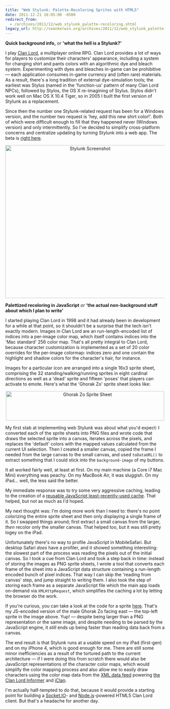 ```yaml
---
title: "Web Stylunk: Palette-Recoloring Sprites with HTML5"
date: 2011-12-21 16:05:00 -0500
redirect_from:
  - /archives/2011/12/web_stylunk_palette-recoloring.shtml
legacy_url: http://seankerwin.org/archives/2011/12/web_stylunk_palette-recoloring.shtml
---
```

<p><b>Quick background info,</b> <i>or</i> <b>'what the hell is a Stylunk?'</b></p>

<p>I play <a href="http://clanlord.com">Clan Lord</a>, a multiplayer online RPG.  Clan Lord provides a lot of ways for players to customize their characters' appearance, including a system for changing shirt and pants colors with an algorithmic dye and bleach system.  Experimenting with dyes and bleaches in-game can be prohibitive &mdash; each application consumes in-game currency and (often rare) materials.  As a result, there's a long tradition of external dye-simulation tools; the earliest was Stylus (named in the 'function-us' pattern of many Clan Lord NPCs), followed by Stylos, the OS X re-imagining of Stylus.  Stylos didn't work well on Mac OS X 10.4 Tiger, so in 2005 I built the first version of Stylunk as a replacement.</p>

<p>Since then the number one Stylunk-related request has been for a Windows version, and the number two request is 'hey, add this new shirt color!'.  Both of which were difficult enough to fill that they happened never (Windows version) and only intermittently.  So I've decided to simplify cross-platform concerns and centralize updating by turning Stylunk into a web app.  The beta is <a href="http://seankerwin.org/stylunk-beta/">right here</a>.</p>

<p style="text-align:center;"><a href="http://seankerwin.org/stylunk-beta/"><img src="http://seankerwin.org/images/stylunk-screenshot.png" width="520" height="483" alt="Stylunk Screenshot" /></a></p>

<p><b>Palettized recoloring in JavaScript</b> <i>or</i> <b>'the actual non-background stuff about which I plan to write'</b></p>

<p>I started playing Clan Lord in 1998 and it had already been in development for a while at that point, so it shouldn't be a surprise that the tech isn't exactly modern.  Images in Clan Lord are an run-length-encoded list of indices into a per-image color map, which itself contains indices into the 'Mac standard' 256 color map.  That's all pretty integral to Clan Lord, because character customization is implemented as a set of 20 color overrides for the per-image colormap: indices zero and one contain the highlight and shadow colors for the character's hair, for instance.</p>

<p>Images for a particular icon are arranged into a single 16x3 sprite sheet, comprising the 32 standing/walking/running sprites in eight cardinal directions as well as a 'dead' sprite and fifteen 'poses' that players can activate to emote.  Here's what the 'Ghorak Zo' sprite sheet looks like:</p>
<p style="text-align:center;"><a href="http://seankerwin.org/images/zo-sprite-sheet.png"><img src="http://seankerwin.org/images/zo-sprite-sheet-shrunk.png" width="500" height="93" alt="Ghorak Zo Sprite Sheet" /></a></p>

<p>My first stab at implementing web Stylunk was about what you'd expect: I converted each of the sprite sheets into PNG files and wrote code that draws the selected sprite into a canvas, iterates across the pixels, and replaces the 'default' colors with the mapped values calculated from the current UI selection.  Then I created a smaller canvas, copied the frame I needed from the large canvas to the small canvas, and used <code>toDataURL()</code> to extract something that I could stick into the <code>background-image</code> of my buttons.</p>

<p>It all worked fairly well, at least at first.  On my main machine (a Core i7 Mac Mini) everything was peachy.  On my MacBook Air, it was sluggish.  On my iPad... well, the less said the better.</p>

<p>My immediate response was to try some very aggressive caching, leading to the creation of a <a href="http://seankerwin.org/archives/2011/12/a_simple_javascript_least-rece.shtml">reusable JavaScript least-recently-used cache</a>.  That helped, but not as much as I'd hoped.</p>

<p>My next thought was: I'm doing more work than I need to: there's no point colorizing the entire sprite sheet and then only displaying a single frame of it.  So I swapped things around; first extract a small canvas from the larger, <i>then</i> recolor only the smaller canvas.  That helped too, but it was still pretty logey on the iPad.<p>

<p>Unfortunately there's no way to profile JavaScript in MobileSafari.  But desktop Safari <i>does</i> have a profiler, and it showed something interesting: the slowest part of the process was reading the pixels out of the initial canvas.  So I took a cue from Clan Lord and took a step back in time: instead of storing the images as PNG sprite sheets, I wrote a tool that converts each frame of the sheet into a JavaScript data structure containing a run-length encoded bunch of pixel indices.  That way I can skip the 'reading from canvas' step, and jump straight to writing them.  I also took the step of storing each frame as a separate JavaScript file which the main app loads on-demand via <code>XMLHttpRequest</code>, which simplifies the caching a lot by letting the browser do the work.</p>

<p>If you're curious, you can take a look at the code for a sprite <a href="http://seankerwin.org/stylunk-beta/sprite-js-2/453/0_0.js">here</a>.  That's my JS-encoded version of the male Ghorak Zo facing east &mdash; the top-left sprite in the image above.  Yup! &mdash; despite being larger than a PNG representation or the same image, and despite needing to be parsed by the JavaScript engine, it <i>still</i> ends up being faster than reading data back from a canvas.</p>

<p>The end result is that Stylunk runs at a usable speed on my iPad (first-gen) and on my iPhone 4, which is good enough for me.  There are still some minor inefficiencies as a result of the tortured path to the current architecture &mdash; if I were doing this from scratch there would also be JavaScript representations of the character color maps, which would simplify the color mapping process and also allow me to easily draw characters using the color map data from the <a href="http://deltatao.com/clanlord/status/cldata.xml">XML data feed</a> powering <a href="http://deltatao.com/clanlord/status/">the Clan Lord Informer</a> and <a href="http://seankerwin.org/iclan/">iClan</a>.</p>

<p>I'm actually half-tempted to do that, because it would provide a starting point for building a <a href="http://socket.io/">Socket.IO</a>- and <a href="http://nodejs.org/">Node.js</a>-powered HTML5 Clan Lord client.  But that's a headache for another day.</p>
